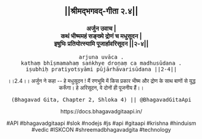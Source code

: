 <center><h2>||श्रीमद्‍भगवद्‍-गीता २.४||</h2>
<h3>अर्जुन उवाच |<br/>कथं भीष्ममहं सङ्ख्ये द्रोणं च मधुसूदन |<br/>इषुभिः प्रतियोत्स्यामि पूजार्हावरिसूदन ||२-४||</h3>
<pre>arjuna uvāca .<br/>kathaṃ bhīṣmamahaṃ saṅkhye droṇaṃ ca madhusūdana .<br/>iṣubhiḥ pratiyotsyāmi pūjārhāvarisūdana ||2-4||</pre>
<p>।।2.4।। अर्जुन ने कहा -- हे मधुसूदन ! मैं रणभूमि में किस प्रकार भीष्म और द्रोण के साथ बाणों से युद्ध करूँगा। हे अरिसूदन, वे दोनों ही पूजनीय हैं।।</p>
<pre>(Bhagavad Gita, Chapter 2, Shloka 4) || @BhagavadGitaApi</pre><p>https://docs.bhagavadgitaapi.in/</p><p>#API #bhagavadgitaapi #slok #nodejs #js #api #gitaapi #krishna #hinduism #vedic #ISKCON #shreemadbhagavadgita #technology</p></center>
